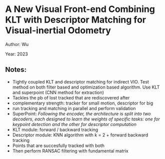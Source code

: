 # A New Visual Front-end Combining KLT with Descriptor Matching for Visual-inertial Odometry

Author: Wu

Year: 2023

Notes:
---

* Tightly coupled KLT and descriptor matching for indirect VIO. Test method on both filter based and optimization based algorithm. Use KLT and superpoint (CNN method for extraction)
* Tackles the pb of lost tracked that are rediscovered after
* complementary strength: tracker for small motion, descriptor for big
* run tracking and matching in parallel and perform validation
* SuperPoint: *Following the encoder, the architecture is split into two decoders, each designed to learn the weights of specific tasks: one for keypoint detection and
the other for descriptor computation*
* KLT module: forward / backward tracking
* Descriptor module: KNN algorithm with k = 2 + forward backward tracking
* Points that are succesfully tracked with both 
* Then perform RANSAC filtering with fundamental matrix